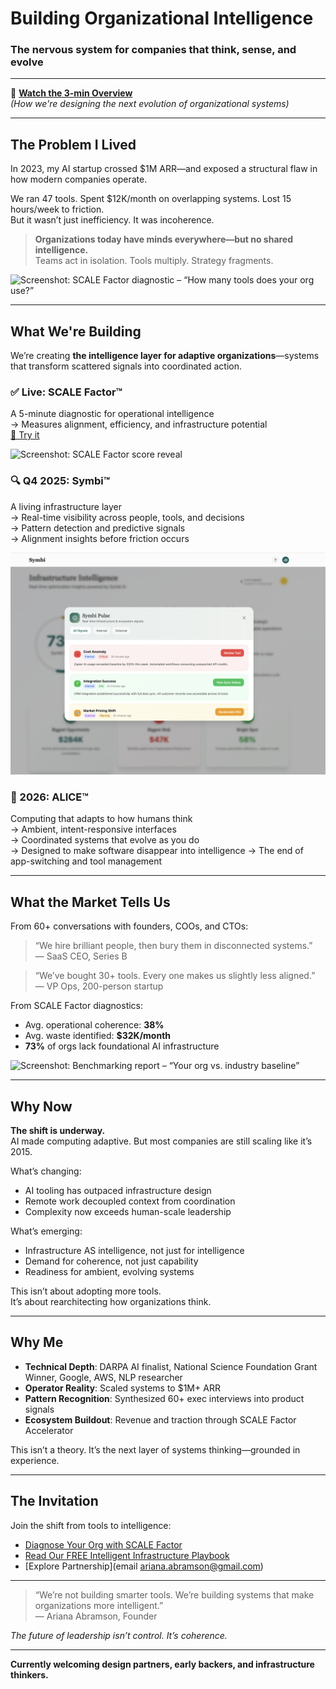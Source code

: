 # Building Organizational Intelligence 
### The nervous system for companies that think, sense, and evolve

---

🎥 **[Watch the 3-min Overview](loom-link-here)**  
*(How we're designing the next evolution of organizational systems)*

---

## The Problem I Lived

In 2023, my AI startup crossed $1M ARR—and exposed a structural flaw in how modern companies operate.

We ran 47 tools. Spent $12K/month on overlapping systems. Lost 15 hours/week to friction.  
But it wasn’t just inefficiency. It was incoherence.

> **Organizations today have minds everywhere—but no shared intelligence.**  
> Teams act in isolation. Tools multiply. Strategy fragments.

![Screenshot: SCALE Factor diagnostic – “How many tools does your org use?”](image-link-here)

---

## What We're Building

We’re creating **the intelligence layer for adaptive organizations**—systems that transform scattered signals into coordinated action.

### ✅ Live: SCALE Factor™  
A 5-minute diagnostic for operational intelligence  
→ Measures alignment, efficiency, and infrastructure potential  
[🔗 Try it](https://scalefactor.nadis.ai)

![Screenshot: SCALE Factor score reveal](image-link-here)

### 🔍 Q4 2025: Symbi™  
A living infrastructure layer  
→ Real-time visibility across people, tools, and decisions  
→ Pattern detection and predictive signals  
→ Alignment insights before friction occurs

![Screenshot: insight card – Symbi Pulse Analysis Monitoring for Internal Infrastrcuture](./screenshots/symbi-screenshot.png)

### 🌊 2026: ALICE™  
Computing that adapts to how humans think  
→ Ambient, intent-responsive interfaces  
→ Coordinated systems that evolve as you do  
→ Designed to make software disappear into intelligence
→ The end of app-switching and tool management

---

## What the Market Tells Us

From 60+ conversations with founders, COOs, and CTOs:

> “We hire brilliant people, then bury them in disconnected systems.”  
> — SaaS CEO, Series B

> “We’ve bought 30+ tools. Every one makes us slightly less aligned.”  
> — VP Ops, 200-person startup

From SCALE Factor diagnostics:
- Avg. operational coherence: **38%**  
- Avg. waste identified: **$32K/month**  
- **73%** of orgs lack foundational AI infrastructure

![Screenshot: Benchmarking report – “Your org vs. industry baseline”](image-link-here)

---

## Why Now

**The shift is underway.**  
AI made computing adaptive. But most companies are still scaling like it’s 2015.

What’s changing:
- AI tooling has outpaced infrastructure design  
- Remote work decoupled context from coordination  
- Complexity now exceeds human-scale leadership

What’s emerging:
- Infrastructure AS intelligence, not just for intelligence 
- Demand for coherence, not just capability  
- Readiness for ambient, evolving systems

This isn’t about adopting more tools.  
It’s about rearchitecting how organizations think.

---

## Why Me

- **Technical Depth**: DARPA AI finalist, National Science Foundation Grant Winner, Google, AWS, NLP researcher  
- **Operator Reality**: Scaled systems to $1M+ ARR  
- **Pattern Recognition**: Synthesized 60+ exec interviews into product signals  
- **Ecosystem Buildout**: Revenue and traction through SCALE Factor Accelerator

This isn’t a theory. It’s the next layer of systems thinking—grounded in experience.

---

## The Invitation

Join the shift from tools to intelligence:  
- [Diagnose Your Org with SCALE Factor](https://scalefactor.nadis.ai)  
- [Read Our FREE Intelligent Infrastructure Playbook](https://aiwithari.gitbook.io/intelligent-infrastructure/)  
- [Explore Partnership](email ariana.abramson@gmail.com)

---

> “We’re not building smarter tools. We’re building systems that make organizations more intelligent.”  
> — Ariana Abramson, Founder

*The future of leadership isn’t control. It’s coherence.*

---

**Currently welcoming design partners, early backers, and infrastructure thinkers.**
